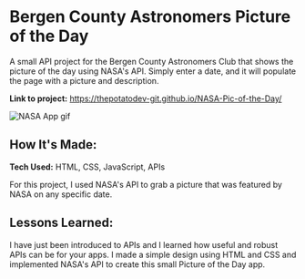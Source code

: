 # Bergen County Astronomers Picture of the Day
A small API project for the Bergen County Astronomers Club that shows the picture of the day using NASA's API. Simply enter a date, and it will populate the page with a picture and description.

**Link to project:** https://thepotatodev-git.github.io/NASA-Pic-of-the-Day/

![NASA App gif](https://i.imgur.com/h7wvhAB.gif)

## How It's Made:

**Tech Used:** HTML, CSS, JavaScript, APIs

For this project, I used NASA's API to grab a picture that was featured by NASA on any specific date.

## Lessons Learned:

I have just been introduced to APIs and I learned how useful and robust APIs can be for your apps. I made a simple design using HTML and CSS and implemented NASA's API to create this small Picture of the Day app.
